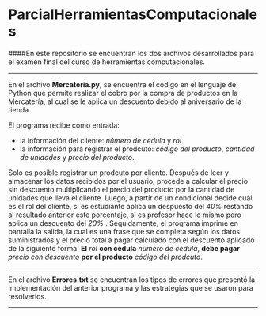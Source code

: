 # ParcialHerramientasComputacionales

####En este repositorio se encuentran los dos archivos desarrollados para el examén final del curso de herramientas computacionales. 
___
En el archivo **Mercatería.py**, se encuentra el código en el lenguaje de Python que permite realizar el cobro por la compra de productos en la Mercatería, al cual se le aplica un descuento debido al aniversario de la tienda. 

El programa recibe como entrada:
* la información del cliente: _número de cédula_ y _rol_
* la información para registrar el prodcuto: _código del producto_, _cantidad de unidades_ y _precio del producto_.

Solo es posible registrar un prodcuto por cliente. Después de leer y almacenar los datos recibidos por el usuario, procede a calcular el precio sin descuento multiplicando el precio del producto por la cantidad de unidades que lleva el cliente. Luego, a partir de un condicional decide cuál es el rol del cliente, si es estudiante aplica un despuesto del _40%_ restando al resultado anterior este porcentaje, si es profesor hace lo mismo pero aplica un descuento del _20%_ . Seguidamente, el programa imprime en pantalla la salida, la cual es una frase que se completa según los datos suministrados y el precio total a pagar calculado con el descuento aplicado de la siguiente forma:
**El** _rol_ **con cédula** _número de cédula_, **debe pagar** _precio con descuento_ **por el producto** _código del prodcuto_.

___
En el archivo **Errores.txt** se encuentran los tipos de errores que presentó la implementación del anterior programa y las estrategias que se usaron para resolverlos. 
___
